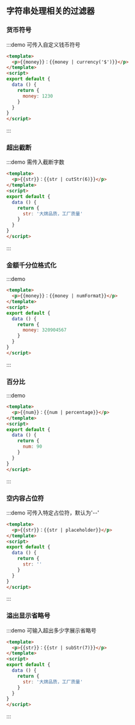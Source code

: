 ## 字符串处理相关的过滤器

### 货币符号

:::demo 可传入自定义钱币符号

```html
<template>
  <p>{{money}}：{{money | currency('$')}}</p>
</template>
<script>
export default {
  data () {
    return {
      money: 1230
    }
  }
}
</script>
```

:::

### 超出截断

:::demo 需传入截断字数

```html
<template>
  <p>{{str}}：{{str | cutStr(6)}}</p>
</template>
<script>
export default {
  data () {
    return {
      str: '大牌品质，工厂质量'
    }
  }
}
</script>
```

:::

### 金额千分位格式化

:::demo

```html
<template>
  <p>{{money}}：{{money | numFormat}}</p>
</template>
<script>
export default {
  data () {
    return {
      money: 320904567
    }
  }
}
</script>
```

:::

### 百分比

:::demo

```html
<template>
  <p>{{num}}：{{num | percentage}}</p>
</template>
<script>
export default {
  data () {
    return {
      num: 90
    }
  }
}
</script>
```

:::

### 空内容占位符

:::demo 可传入特定占位符，默认为'--'

```html
<template>
  <p>{{str}}：{{str | placeholder}}</p>
</template>
<script>
export default {
  data () {
    return {
      str: ''
    }
  }
}
</script>
```

:::

### 溢出显示省略号

:::demo 可输入超出多少字展示省略号

```html
<template>
  <p>{{str}}：{{str | subStr(7)}}</p>
</template>
<script>
export default {
  data () {
    return {
      str: '大牌品质，工厂质量'
    }
  }
}
</script>
```

:::
